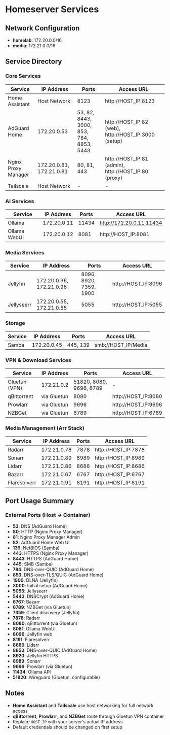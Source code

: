 # Homeserver Services

## Network Configuration
- **homelab**: 172.20.0.0/16
- **media**: 172.21.0.0/16

## Service Directory

### Core Services

| Service | IP Address | Ports | Access URL |
|---------|-----------|-------|------------|
| Home Assistant | Host Network | 8123 | http://HOST_IP:8123 |
| AdGuard Home | 172.20.0.53 | 53, 82, 8443, 3000, 853, 784, 8853, 5443 | http://HOST_IP:82 (web), http://HOST_IP:3000 (setup) |
| Nginx Proxy Manager | 172.20.0.81, 172.21.0.81 | 80, 81, 443 | http://HOST_IP:81 (admin), http://HOST_IP:80 (proxy) |
| Tailscale | Host Network | - | - |

### AI Services

| Service | IP Address | Ports | Access URL |
|---------|-----------|-------|------------|
| Ollama | 172.20.0.11 | 11434 | http://172.20.0.11:11434 |
| Ollama WebUI | 172.20.0.12 | 8081 | http://HOST_IP:8081 |

### Media Services

| Service | IP Address | Ports | Access URL |
|---------|-----------|-------|------------|
| Jellyfin | 172.20.0.96, 172.21.0.96 | 8096, 8920, 7359, 1900 | http://HOST_IP:8096 |
| Jellyseerr | 172.20.0.55, 172.21.0.55 | 5055 | http://HOST_IP:5055 |

### Storage

| Service | IP Address | Ports | Access URL |
|---------|-----------|-------|------------|
| Samba | 172.20.0.45 | 445, 139 | smb://HOST_IP/Media |

### VPN & Download Services

| Service | IP Address | Ports | Access URL |
|---------|-----------|-------|------------|
| Gluetun (VPN) | 172.21.0.2 | 51820, 8080, 9696, 6789 | - |
| qBittorrent | via Gluetun | 8080 | http://HOST_IP:8080 |
| Prowlarr | via Gluetun | 9696 | http://HOST_IP:9696 |
| NZBGet | via Gluetun | 6789 | http://HOST_IP:6789 |

### Media Management (Arr Stack)

| Service | IP Address | Ports | Access URL |
|---------|-----------|-------|------------|
| Radarr | 172.21.0.78 | 7878 | http://HOST_IP:7878 |
| Sonarr | 172.21.0.89 | 8989 | http://HOST_IP:8989 |
| Lidarr | 172.21.0.86 | 8686 | http://HOST_IP:8686 |
| Bazarr | 172.21.0.67 | 6767 | http://HOST_IP:6767 |
| Flaresolverr | 172.21.0.91 | 8191 | http://HOST_IP:8191 |

## Port Usage Summary

### External Ports (Host → Container)
- **53**: DNS (AdGuard Home)
- **80**: HTTP (Nginx Proxy Manager)
- **81**: Nginx Proxy Manager Admin
- **82**: AdGuard Home Web UI
- **139**: NetBIOS (Samba)
- **443**: HTTPS (Nginx Proxy Manager)
- **8443**: HTTPS (AdGuard Home)
- **445**: SMB (Samba)
- **784**: DNS-over-QUIC (AdGuard Home)
- **853**: DNS-over-TLS/QUIC (AdGuard Home)
- **1900**: DLNA (Jellyfin)
- **3000**: Initial setup (AdGuard Home)
- **5055**: Jellyseerr
- **5443**: DNSCrypt (AdGuard Home)
- **6767**: Bazarr
- **6789**: NZBGet (via Gluetun)
- **7359**: Client discovery (Jellyfin)
- **7878**: Radarr
- **8080**: qBittorrent (via Gluetun)
- **8081**: Ollama WebUI
- **8096**: Jellyfin web
- **8191**: Flaresolverr
- **8686**: Lidarr
- **8853**: DNS-over-QUIC (AdGuard Home)
- **8920**: Jellyfin HTTPS
- **8989**: Sonarr
- **9696**: Prowlarr (via Gluetun)
- **11434**: Ollama API
- **51820**: Wireguard (Gluetun, configurable)

## Notes

- **Home Assistant** and **Tailscale** use host networking for full network access
- **qBittorrent**, **Prowlarr**, and **NZBGet** route through Gluetun VPN container
- Replace `HOST_IP` with your server's actual IP address
- Default credentials should be changed on first setup
